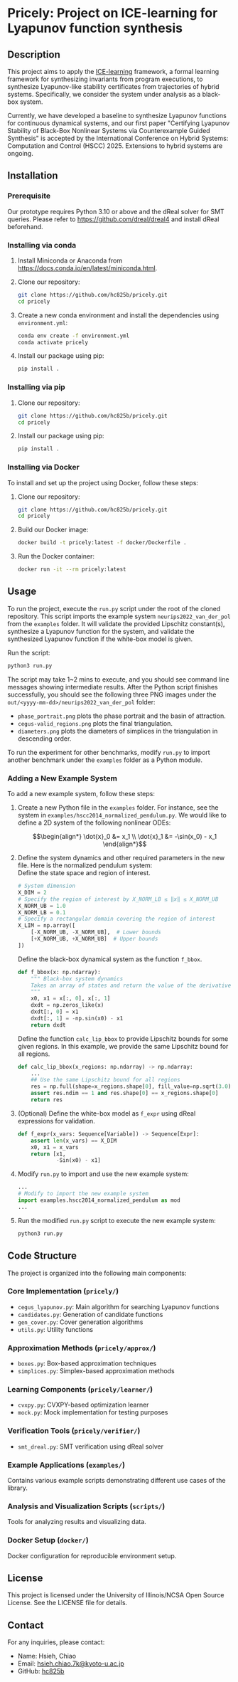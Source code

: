 # Pricely: **Pr**oject on **ICE**-learning for **Ly**apunov function synthesis

## Description
This project aims to apply the [ICE-learning] framework, a formal learning framework for synthesizing invariants from program executions, to synthesize Lyapunov-like stability certificates from trajectories of hybrid systems. Specifically, we consider the system under analysis as a black-box system.

Currently, we have developed a baseline to synthesize Lyapunov functions for continuous dynamical systems, and our first paper "Certifying Lyapunov Stability of Black-Box Nonlinear Systems via Counterexample Guided Synthesis" is accepted by the International Conference on Hybrid Systems: Computation and Control (HSCC) 2025.
Extensions to hybrid systems are ongoing.

[ICE-learning]: https://doi.org/10.1007/978-3-319-08867-9_5


## Installation

### Prerequisite

Our prototype requires Python 3.10 or above and the dReal solver for SMT queries.
Please refer to https://github.com/dreal/dreal4 and install dReal beforehand.

### Installing via conda

1. Install Miniconda or Anaconda from https://docs.conda.io/en/latest/miniconda.html.
2. Clone our repository:
    ```sh
    git clone https://github.com/hc825b/pricely.git
    cd pricely
    ```

3. Create a new conda environment and install the dependencies using `environment.yml`:
    ```sh
    conda env create -f environment.yml
    conda activate pricely
    ```

4. Install our package using pip:
    ```sh
    pip install .
    ```

### Installing via pip

1. Clone our repository:
    ```sh
    git clone https://github.com/hc825b/pricely.git
    cd pricely
    ```

2. Install our package using pip:
    ```sh
    pip install .
    ```

### Installing via Docker

To install and set up the project using Docker, follow these steps:

1. Clone our repository:
    ```sh
    git clone https://github.com/hc825b/pricely.git
    cd pricely
    ```

2. Build our Docker image:
    ```sh
    docker build -t pricely:latest -f docker/Dockerfile .
    ```

3. Run the Docker container:
    ```sh
    docker run -it --rm pricely:latest
    ```


## Usage
To run the project, execute the `run.py` script under the root of the cloned repository. This script imports the example system `neurips2022_van_der_pol` from the `examples` folder. It will validate the provided Lipschitz constant(s), synthesize a Lyapunov function for the system, and validate the synthesized Lyapunov function if the white-box model is given.

Run the script:
```sh
python3 run.py
```

The script may take 1~2 mins to execute,
and you should see command line messages showing intermediate results.
After the Python script finishes successfully,
you should see the following three PNG images under the `out/<yyyy-mm-dd>/neurips2022_van_der_pol` folder:

+ `phase_portrait.png` plots the phase portrait and the basin of attraction.
+ `cegus-valid_regions.png` plots the final triangulation.
+ `diameters.png` plots the diameters of simplices in the triangulation in descending order.

To run the experiment for other benchmarks,
modify `run.py` to import another benchmark under the `examples` folder as a Python module.


### Adding a New Example System

To add a new example system, follow these steps:

1. Create a new Python file in the `examples` folder.
   For instance, see the system in `examples/hscc2014_normalized_pendulum.py`.
   We would like to define a 2D system of the following nonlinear ODEs:
   ```math
   \begin{align*} 
   \dot{x}_0 &= x_1 \\
   \dot{x}_1 &= -\sin(x_0) - x_1
   \end{align*}
   ```

2. Define the system dynamics and other required parameters in the new file. Here is the normalized pendulum system:  
    Define the state space and region of interest.
    ```python
    # System dimension
    X_DIM = 2
    # Specify the region of interest by X_NORM_LB ≤ ‖x‖ ≤ X_NORM_UB
    X_NORM_UB = 1.0
    X_NORM_LB = 0.1
    # Specify a rectangular domain covering the region of interest
    X_LIM = np.array([
        [-X_NORM_UB, -X_NORM_UB],  # Lower bounds
        [+X_NORM_UB, +X_NORM_UB]  # Upper bounds
    ])
    ```
    Define the black-box dynamical system as the function `f_bbox`.
    ```python
    def f_bbox(x: np.ndarray):
        """ Black-box system dynamics
        Takes an array of states and return the value of the derivative of states
        """
        x0, x1 = x[:, 0], x[:, 1]
        dxdt = np.zeros_like(x)
        dxdt[:, 0] = x1
        dxdt[:, 1] = -np.sin(x0) - x1
        return dxdt
    ```
    Define the function `calc_lip_bbox` to provide Lipschitz bounds for some given regions. In this example, we provide the same Lipschitz bound for all regions.
    ```python
    def calc_lip_bbox(x_regions: np.ndarray) -> np.ndarray:
        ...
        ## Use the same Lipschitz bound for all regions
        res = np.full(shape=x_regions.shape[0], fill_value=np.sqrt(3.0))
        assert res.ndim == 1 and res.shape[0] == x_regions.shape[0]
        return res
    ```
3. (Optional) Define the white-box model as `f_expr` using dReal expressions for validation.
    ```python
    def f_expr(x_vars: Sequence[Variable]) -> Sequence[Expr]:
        assert len(x_vars) == X_DIM
        x0, x1 = x_vars
        return [x1,
                -Sin(x0) - x1]
    ```

4. Modify `run.py` to import and use the new example system:

    ```python
    ...
    # Modify to import the new example system
    import examples.hscc2014_normalized_pendulum as mod
    ...
    ```

5. Run the modified `run.py` script to execute the new example system:
    ```sh
    python3 run.py
    ```

## Code Structure

The project is organized into the following main components:

### Core Implementation (`pricely/`)
- `cegus_lyapunov.py`: Main algorithm for searching Lyapunov functions
- `candidates.py`: Generation of candidate functions
- `gen_cover.py`: Cover generation algorithms
- `utils.py`: Utility functions

### Approximation Methods (`pricely/approx/`)
- `boxes.py`: Box-based approximation techniques
- `simplices.py`: Simplex-based approximation methods

### Learning Components (`pricely/learner/`)
- `cvxpy.py`: CVXPY-based optimization learner
- `mock.py`: Mock implementation for testing purposes

### Verification Tools (`pricely/verifier/`)
- `smt_dreal.py`: SMT verification using dReal solver

### Example Applications (`examples/`)
Contains various example scripts demonstrating different use cases of the library.

### Analysis and Visualization Scripts (`scripts/`)
Tools for analyzing results and visualizing data.

### Docker Setup (`docker/`)
Docker configuration for reproducible environment setup.

## License
This project is licensed under the University of Illinois/NCSA Open Source License. See the LICENSE file for details.

## Contact
For any inquiries, please contact:
- Name: Hsieh, Chiao
- Email: hsieh.chiao.7k@kyoto-u.ac.jp
- GitHub: [hc825b](https://github.com/hc825b)
